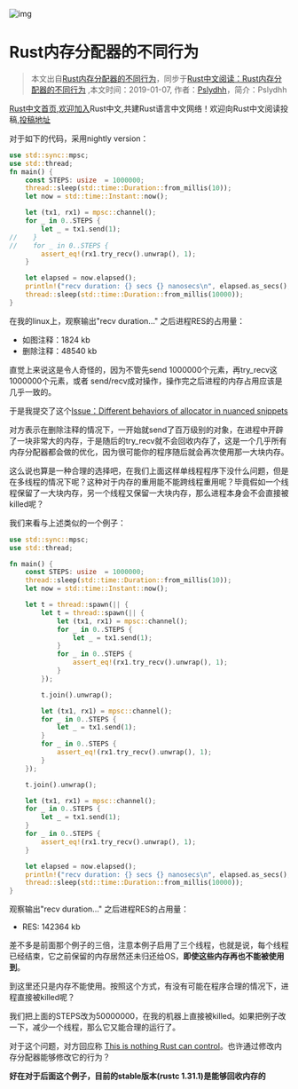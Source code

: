 ![img](https://images.wallpaperscraft.com/image/dragon_girl_forest_art_96504_1366x768.jpg)

# Rust内存分配器的不同行为

> 本文出自[Rust内存分配器的不同行为](https://zhuanlan.zhihu.com/p/54066600)，同步于[Rust中文阅读：Rust内存分配器的不同行为](https://rustlang-cn.org/read/rust/2019/rust-memory-allocator.html) ,本文时间：2019-01-07, 作者：[Pslydhh](https://www.zhihu.com/people/Pslydhh/activities)，简介：Pslydhh

[Rust中文首页](https://rustlang-cn.org),[欢迎加入](https://github.com/rustlang-cn/Important/issues/1)Rust中文,共建Rust语言中文网络！欢迎向Rust中文阅读投稿,[投稿地址](https://github.com/rustlang-cn/rustlang-cn)


对于如下的代码，采用nightly version：

```rust
use std::sync::mpsc;
use std::thread;
fn main() {
    const STEPS: usize  = 1000000;
    thread::sleep(std::time::Duration::from_millis(10));
    let now = std::time::Instant::now();

    let (tx1, rx1) = mpsc::channel();
    for _ in 0..STEPS {
        let _ = tx1.send(1);
//    }
//    for _ in 0..STEPS {
        assert_eq!(rx1.try_recv().unwrap(), 1);
    }

    let elapsed = now.elapsed();
    println!("recv duration: {} secs {} nanosecs\n", elapsed.as_secs(), elapsed.subsec_nanos());
    thread::sleep(std::time::Duration::from_millis(10000));
}
```

在我的linux上，观察输出"recv duration..." 之后进程RES的占用量：

- 如图注释：1824 kb
- 删除注释：48540 kb

直觉上来说这是令人奇怪的，因为不管先send 1000000个元素，再try_recv这1000000个元素，或者 send/recv成对操作，操作完之后进程的内存占用应该是几乎一致的。

于是我提交了这个[Issue：Different behaviors of allocator in nuanced snippets](https://github.com/rust-lang/rust/issues/56929)

对方表示在删除注释的情况下，一开始就send了百万级别的对象，在进程中开辟了一块非常大的内存，于是随后的try_recv就不会回收内存了，这是一个几乎所有内存分配器都会做的优化，因为很可能你的程序随后就会再次使用那一大块内存。

这么说也算是一种合理的选择吧，在我们上面这样单线程程序下没什么问题，但是在多线程的情况下呢？这种对于内存的重用能不能跨线程重用呢？毕竟假如一个线程保留了一大块内存，另一个线程又保留一大块内存，那么进程本身会不会直接被killed呢？

我们来看与上述类似的一个例子：

```rust
use std::sync::mpsc;
use std::thread;

fn main() {
    const STEPS: usize  = 1000000;
    thread::sleep(std::time::Duration::from_millis(10));
    let now = std::time::Instant::now();

    let t = thread::spawn(|| {
        let t = thread::spawn(|| {
            let (tx1, rx1) = mpsc::channel();
            for _ in 0..STEPS {
                let _ = tx1.send(1);
            }
            for _ in 0..STEPS {
                assert_eq!(rx1.try_recv().unwrap(), 1);
            }
        });

        t.join().unwrap();

        let (tx1, rx1) = mpsc::channel();
        for _ in 0..STEPS {
            let _ = tx1.send(1);
        }
        for _ in 0..STEPS {
            assert_eq!(rx1.try_recv().unwrap(), 1);
        }
    });

    t.join().unwrap();

    let (tx1, rx1) = mpsc::channel();
    for _ in 0..STEPS {
        let _ = tx1.send(1);
    }
    for _ in 0..STEPS {
        assert_eq!(rx1.try_recv().unwrap(), 1);
    }

    let elapsed = now.elapsed();
    println!("recv duration: {} secs {} nanosecs\n", elapsed.as_secs(), elapsed.subsec_nanos());
    thread::sleep(std::time::Duration::from_millis(10000));
}
```

观察输出"recv duration..." 之后进程RES的占用量：

- RES: 142364 kb

差不多是前面那个例子的三倍，注意本例子启用了三个线程，也就是说，每个线程已经结束，它之前保留的内存居然还未归还给OS，**即使这些内存再也不能被使用到**。

到这里还只是内存不能使用。按照这个方式，有没有可能在程序合理的情况下，进程直接被killed呢？

我们把上面的STEPS改为50000000，在我的机器上直接被killed。如果把例子改一下，减少一个线程，那么它又能合理的运行了。

对于这个问题，对方回应称 [This is nothing Rust can control](https://github.com/rust-lang/rust/issues/56929#issuecomment-448546065)。也许通过修改内存分配器能够修改它的行为？

**好在对于后面这个例子，目前的stable版本(rustc 1.31.1)是能够回收内存的**

